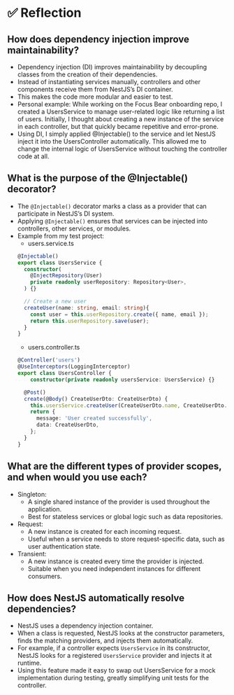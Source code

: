 # ✅ Reflection

## How does dependency injection improve maintainability?

- Dependency injection (DI) improves maintainability by decoupling classes from the creation of their dependencies.
- Instead of instantiating services manually, controllers and other components receive them from NestJS’s DI container.
- This makes the code more modular and easier to test.
- Personal example: While working on the Focus Bear onboarding repo, I created a UsersService to manage user-related logic like returning a list of users. Initially, I thought about creating a new instance of the service in each controller, but that quickly became repetitive and error-prone. 
- Using DI, I simply applied @Injectable() to the service and let NestJS inject it into the UsersController automatically. This allowed me to change the internal logic of UsersService without touching the controller code at all.

## What is the purpose of the @Injectable() decorator?

- The `@Injectable()` decorator marks a class as a provider that can participate in NestJS’s DI system.  
- Applying `@Injectable()` ensures that services can be injected into controllers, other services, or modules.
- Example from my test project:
  - users.service.ts
  ```typescript
  @Injectable()
  export class UsersService {
    constructor(
      @InjectRepository(User)
      private readonly userRepository: Repository<User>,
    ) {}

    // Create a new user
    createUser(name: string, email: string){
      const user = this.userRepository.create({ name, email });
      return this.userRepository.save(user);
    }
  }
  ```
  - users.controller.ts
  ```typescript
  @Controller('users')
  @UseInterceptors(LoggingInterceptor)
  export class UsersController {
      constructor(private readonly usersService: UsersService) {}

    @Post()
    create(@Body() CreateUserDto: CreateUserDto) {
      this.usersService.createUser(CreateUserDto.name, CreateUserDto.email);
      return {
        message: 'User created successfully',
        data: CreateUserDto,
      };
    }
  }
  ```

## What are the different types of provider scopes, and when would you use each?

- Singleton:
  - A single shared instance of the provider is used throughout the application.
  - Best for stateless services or global logic such as data repositories.  
- Request:
  - A new instance is created for each incoming request.
  - Useful when a service needs to store request-specific data, such as user authentication state.  
- Transient:
  - A new instance is created every time the provider is injected.
  - Suitable when you need independent instances for different consumers.

## How does NestJS automatically resolve dependencies?

- NestJS uses a dependency injection container.
- When a class is requested, NestJS looks at the constructor parameters, finds the matching providers, and injects them automatically.
- For example, if a controller expects `UsersService` in its constructor, NestJS looks for a registered `UsersService` provider and injects it at runtime.
- Using this feature made it easy to swap out UsersService for a mock implementation during testing, greatly simplifying unit tests for the controller.
